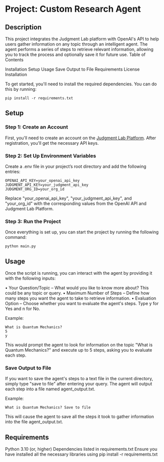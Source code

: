 # Project: Custom Research Agent

## Description

This project integrates the Judgment Lab platform with OpenAI's API to help users gather information on any topic through an intelligent agent. The agent performs a series of steps to retrieve relevant information, allowing you to track the process and optionally save it for future use.
Table of Contents

Installation
Setup
Usage
Save Output to File
Requirements
License
Installation

To get started, you'll need to install the required dependencies. You can do this by running:

```
pip install -r requirements.txt
```

## Setup


### Step 1: Create an Account
First, you'll need to create an account on the [Judgment Lab Platform](https://app.judgmentlabs.ai/register). After registration, you'll get the necessary API keys.

### Step 2: Set Up Environment Variables
Create a .env file in your project’s root directory and add the following entries:

```
OPENAI_API_KEY=your_openai_api_key
JUDGMENT_API_KEY=your_judgment_api_key
JUDGMENT_ORG_ID=your_org_id
```
Replace "your_openai_api_key", "your_judgment_api_key", and "your_org_id" with the corresponding values from the OpenAI API and Judgment Lab Platform.

### Step 3: Run the Project
Once everything is set up, you can start the project by running the following command:
```
python main.py
```

## Usage

Once the script is running, you can interact with the agent by providing it with the following inputs:


  • Your Question/Topic – What would you like to know more about? This could be any topic or query.
  • Maximum Number of Steps – Define how many steps you want the agent to take to retrieve information.
  • Evaluation Option – Choose whether you want to evaluate the agent's steps. Type y for Yes and n for No.
  
Example:
```
What is Quantum Mechanics?
5
y
```
This would prompt the agent to look for information on the topic "What is Quantum Mechanics?" and execute up to 5 steps, asking you to evaluate each step.

### Save Output to File

If you want to save the agent's steps to a text file in the current directory, simply type "save to file" after entering your query. The agent will output each step into a file named agent_output.txt.

Example:
```
What is Quantum Mechanics? Save to file
```
This will cause the agent to save all the steps it took to gather information into the file agent_output.txt.

## Requirements

Python 3.10 (or, higher)
Dependencies listed in requirements.txt
Ensure you have installed all the necessary libraries using pip install -r requirements.txt
